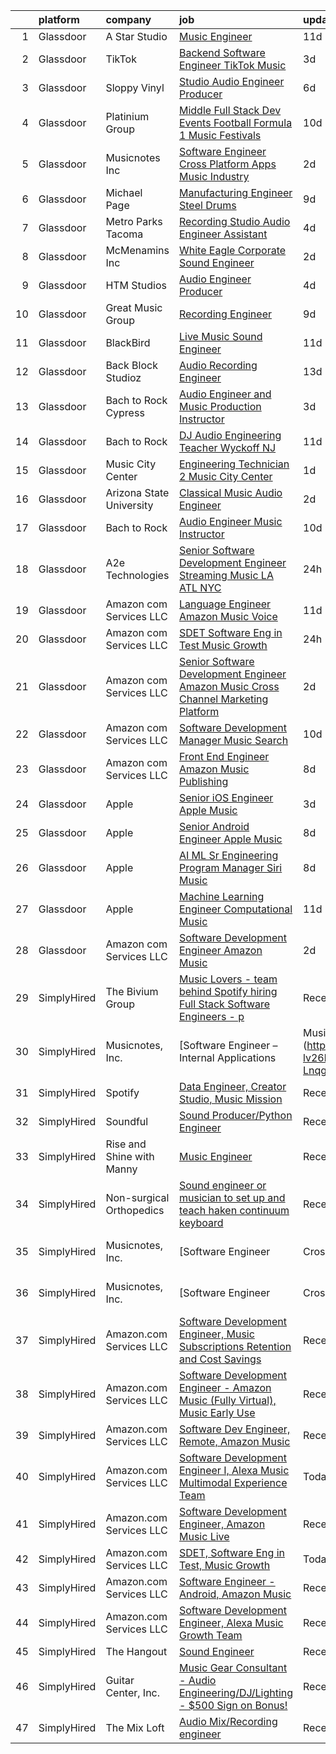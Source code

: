 

|    | platform    | company                   | job                                                                                                                                                                                                                                                                                                                                                                                                                                                                                                                                                                                                                                                                                                                                                                                                                                                                                                                                                                                                                                                                                                                                                                                                                                                                                                                                                                                                                                      | update_time   | location            |
|---:|:------------|:--------------------------|:-----------------------------------------------------------------------------------------------------------------------------------------------------------------------------------------------------------------------------------------------------------------------------------------------------------------------------------------------------------------------------------------------------------------------------------------------------------------------------------------------------------------------------------------------------------------------------------------------------------------------------------------------------------------------------------------------------------------------------------------------------------------------------------------------------------------------------------------------------------------------------------------------------------------------------------------------------------------------------------------------------------------------------------------------------------------------------------------------------------------------------------------------------------------------------------------------------------------------------------------------------------------------------------------------------------------------------------------------------------------------------------------------------------------------------------------|:--------------|:--------------------|
|  1 | Glassdoor   | A Star Studio             | [Music Engineer](https://www.glassdoor.com/partner/jobListing.htm?pos=111&ao=1136043&s=58&guid=000001829b24416da110079ba99a630c&src=GD_JOB_AD&t=SR&vt=w&ea=1&cs=1_955af90c&cb=1660460221079&jobListingId=1008048004716&jrtk=3-0-1gadi8gchi9jd801-1gadi8gd0j460800-b5e8a5c94d0f1b15-)                                                                                                                                                                                                                                                                                                                                                                                                                                                                                                                                                                                                                                                                                                                                                                                                                                                                                                                                                                                                                                                                                                                                                     | 11d           | Dallas, TX          |
|  2 | Glassdoor   | TikTok                    | [Backend Software Engineer   TikTok Music](https://www.glassdoor.com/partner/jobListing.htm?pos=118&ao=1136043&s=58&guid=000001829b24416da110079ba99a630c&src=GD_JOB_AD&t=SR&vt=w&cs=1_1e88d33d&cb=1660460221082&jobListingId=1008065046365&jrtk=3-0-1gadi8gchi9jd801-1gadi8gd0j460800-ecb656070aca98b9-)                                                                                                                                                                                                                                                                                                                                                                                                                                                                                                                                                                                                                                                                                                                                                                                                                                                                                                                                                                                                                                                                                                                                | 3d            | Mountain View, CA   |
|  3 | Glassdoor   | Sloppy Vinyl              | [Studio Audio Engineer Producer](https://www.glassdoor.com/partner/jobListing.htm?pos=109&ao=1136043&s=58&guid=000001829b24416da110079ba99a630c&src=GD_JOB_AD&t=SR&vt=w&ea=1&cs=1_32c03318&cb=1660460221079&jobListingId=1008058941149&jrtk=3-0-1gadi8gchi9jd801-1gadi8gd0j460800-e48880e05b7ba1a4-)                                                                                                                                                                                                                                                                                                                                                                                                                                                                                                                                                                                                                                                                                                                                                                                                                                                                                                                                                                                                                                                                                                                                     | 6d            | Clifton, NJ         |
|  4 | Glassdoor   | Platinium Group           | [Middle Full Stack Dev   Events  Football  Formula 1  Music Festivals    ](https://www.glassdoor.com/partner/jobListing.htm?pos=124&ao=1136043&s=58&guid=000001829b24416da110079ba99a630c&src=GD_JOB_AD&t=SR&vt=w&cs=1_62fb4c27&cb=1660460221083&jobListingId=1008049379681&jrtk=3-0-1gadi8gchi9jd801-1gadi8gd0j460800-49fd4225bf218689-)                                                                                                                                                                                                                                                                                                                                                                                                                                                                                                                                                                                                                                                                                                                                                                                                                                                                                                                                                                                                                                                                                                | 10d           | Monaco, CA          |
|  5 | Glassdoor   | Musicnotes  Inc           | [Software Engineer   Cross Platform Apps   Music Industry](https://www.glassdoor.com/partner/jobListing.htm?pos=101&ao=1110586&s=58&guid=000001829b24416da110079ba99a630c&src=GD_JOB_AD&t=SR&vt=w&ea=1&cs=1_c1d7a597&cb=1660460221078&jobListingId=1008067368242&cpc=9C4F014304452074&jrtk=3-0-1gadi8gchi9jd801-1gadi8gd0j460800-e171e5a85bb6462c--6NYlbfkN0AzOvrGu_UugWgn3GqKRF9Dlu_Ew02IZ-2nOt7BxrJX_T9UyePuI4_eSA9dYE24Ro-DFYisjcrrJvnhkC_jcplk_fuPq1eQhYKVGE5Yr45F8QB9Fb0xbh6VTVKyPOCp_L9i2wi79_pybUfwGBDH2ZiKUA5hML8qZIM2-j4Va3zVneCVXGMXCBsvE2VvOh0Jj7C7z_wnJXMHnho_lhK8KIjB8VH61bpVTxAea73jw0V6btcCo2wI1cfYYSzzL_FwfYIb3Kr-hGy9bMzkiS5ZJ_F4Zng2rY5ZWVnTl0c-jCQKW778Arwsa0mr8cJYB7vtKX6wVN5ZXjvvhCutGjA5jb43C9eUhYxRgA5x3vJkffVCKyiJ2n-256JMsHXUbK9n_hy4xeRZ9G_OBlXekganR1V2ozi6Wk93kqNpmQtVylb5tKztRB1sRLzYxmeJe3l9pEOPN6hEohvV6kfAPTv_7cGRo2wD3FWmeBPoK_TjsBxY4ggDDbXifYfGhlqcq301iFY%3D)                                                                                                                                                                                                                                                                                                                                                                                                                                                                                                                                        | 2d            | Remote              |
|  6 | Glassdoor   | Michael Page              | [Manufacturing Engineer   Steel Drums](https://www.glassdoor.com/partner/jobListing.htm?pos=106&ao=1110586&s=58&guid=000001829b24416da110079ba99a630c&src=GD_JOB_AD&t=SR&vt=w&cs=1_28683da8&cb=1660460221078&jobListingId=1008053322257&cpc=654405A9B1E0A9F5&jrtk=3-0-1gadi8gchi9jd801-1gadi8gd0j460800-edfb8b6e14f62930--6NYlbfkN0BR3ykMnr3Vw97HK5IC0i9Uo32NXohanwqRY-CI8z69bj_uxQ_6yc1JTvRvHNPil3n-aAZPEB_V2_C3Xteggm8USnoyjokMdAX7PMJAGyeqrRb0SgM_e3teYuvhdw07UmODkJ_SFaJoJlontiBYfrHBy-sRK9hLMXtFv4vxRofVbFw9SQ307MC7GoHF13z2DVOzAs88cBipjxMpGXQZVg_jco9_gjleuO-TujtN7I3hWL9r_88dR8ap_vhpde2teYpvMptyRx8XLHCgnT_PYXXFuOzOyoTo8kklInxIb6L61fKsbeehcpdfPk4r1mzjz4-8yLBMmm6Uali5cz4nrrsOetgibhmZrmhRcIdbCgSeZiwvmKfqb_-F2Usho7hG7vZbuhAuPl9ihI1Ni82QqbBJH3b3nb3BPqhMvOc3KEh8Xo0TNMQ5uRLMoPHGVzE-j0rfFmRXcUldnKsPP7MhE0MlP4JvYNx3zg75bLi1Udcryh5bMi0INjHSWAim0sbSyJL1o2TNpX9KR_lVeNGX74MB5W9h34r-09TBYs5FpzdsemM8Yq5Kj-udyLRP3TixF_dg4rUCw3bsAZ49SAI1HXAhYsV5q4IUtDkggVhAPFDjObMiExwE470FXHZGbseZUyoDUT0GZ0LJ0PdHOsdjx8AKVgrUTG_m0PHcs4BSv2K3lmlDFF_SZftmb9H66ltX0zqslhhYX_0-ZmLJGZSNCd9OwlULkFwwsY_O2et5irkIHQc_ap8KgGETex0oYEtNyWeSKSNjAjVuy_oTejjUPupSzPadudsFbDqOkx_1bh5ink_5Ytl8Vkv2MXtG8oauzJVTsopW4rJwBt7y3iyuaNUhGooFhFXUMgHHGZ3zK6iFfxKHuqWLef7wWlklieKeQIIE3rNs2YN6HXVtCc6tRuG9OG1e0DmrFvqnocN0t9MGeyaVB8hQ-Won6EpF58PgvgQizBUA0yGjAiEKN4OkCtdqf19kahixBY-5xAwTqptQQCypYJfO2-Bsx92GDcGSqiMqmVlQjuinwoWLYgrJiCf-7_JjpMI_-cs%3D) | 9d            | Cicero, IL          |
|  7 | Glassdoor   | Metro Parks Tacoma        | [Recording Studio   Audio Engineer   Assistant](https://www.glassdoor.com/partner/jobListing.htm?pos=127&ao=1136043&s=58&guid=000001829b24416da110079ba99a630c&src=GD_JOB_AD&t=SR&vt=w&cs=1_6acd1ffc&cb=1660460221083&jobListingId=1008063971098&jrtk=3-0-1gadi8gchi9jd801-1gadi8gd0j460800-82c3ab8a888c22a7-)                                                                                                                                                                                                                                                                                                                                                                                                                                                                                                                                                                                                                                                                                                                                                                                                                                                                                                                                                                                                                                                                                                                           | 4d            | Tacoma, WA          |
|  8 | Glassdoor   | McMenamins  Inc           | [White Eagle Corporate Sound Engineer](https://www.glassdoor.com/partner/jobListing.htm?pos=115&ao=1136043&s=58&guid=000001829b24416da110079ba99a630c&src=GD_JOB_AD&t=SR&vt=w&cs=1_6cf8ec3f&cb=1660460221079&jobListingId=1008067513994&jrtk=3-0-1gadi8gchi9jd801-1gadi8gd0j460800-44081700c6343591-)                                                                                                                                                                                                                                                                                                                                                                                                                                                                                                                                                                                                                                                                                                                                                                                                                                                                                                                                                                                                                                                                                                                                    | 2d            | Portland, OR        |
|  9 | Glassdoor   | HTM Studios               | [Audio Engineer Producer](https://www.glassdoor.com/partner/jobListing.htm?pos=102&ao=1110586&s=58&guid=000001829b24416da110079ba99a630c&src=GD_JOB_AD&t=SR&vt=w&ea=1&cs=1_e7ca0930&cb=1660460221078&jobListingId=1008063619521&cpc=61B26E8FEFFA679F&jrtk=3-0-1gadi8gchi9jd801-1gadi8gd0j460800-0dec2d4836b1de11--6NYlbfkN0CtwOkgDuej6vPfWODMxjOIyNEohQmdYMppGq8y8dOpBhDQGscm3dodbKVz4jiX1IL67KQBDqLBm5CSTQZqV8snccYItyolMSR3JtM3WF1I0reHcvayjVlXaYodr9_ZotvennqQshecNkkRECI35cpMZt8lZG7OYBm7VLQFpImeKGql615DMCd1sdobPA-8s_bsN_sc-Rv4JvsPskfbyDrfhZzvbQraabqQ13Wd2VuzpLHnbEbes40vLMiFJEduDkXqOG5LWr6B7CwfwVzAjRZqXz4oGmYuXK7SvVGj87uGOYXT24mRyhqo05Gd-RwXEW7q31XeAo1-HfkzWGJPcOkXEsbRi1Ix1x6nmXoySZq89hQKMo3nl4bleISKNIYCZd1p0sVHaF1f8nU0nf3T7YsJ-Zrqp-aEiIHIlINZ83L0Q1YL7NL4dskPUN7gnmY2eKbIB09V7g7UKIxvtao7GORTy0gEVVcl7AL49r7WgSkxRaj21FPfztD7iT9SoJZKZ4g6CnbWbOOuYA%3D%3D)                                                                                                                                                                                                                                                                                                                                                                                                                                                                                                                                                           | 4d            | Reading, PA         |
| 10 | Glassdoor   | Great Music Group         | [Recording Engineer](https://www.glassdoor.com/partner/jobListing.htm?pos=107&ao=1136043&s=58&guid=000001829b24416da110079ba99a630c&src=GD_JOB_AD&t=SR&vt=w&ea=1&cs=1_8b510225&cb=1660460221078&jobListingId=1008053472141&jrtk=3-0-1gadi8gchi9jd801-1gadi8gd0j460800-feae6516db0998b8-)                                                                                                                                                                                                                                                                                                                                                                                                                                                                                                                                                                                                                                                                                                                                                                                                                                                                                                                                                                                                                                                                                                                                                 | 9d            | Minneapolis, MN     |
| 11 | Glassdoor   | BlackBird                 | [Live Music Sound Engineer](https://www.glassdoor.com/partner/jobListing.htm?pos=119&ao=1136043&s=58&guid=000001829b24416da110079ba99a630c&src=GD_JOB_AD&t=SR&vt=w&ea=1&cs=1_a37c6bc8&cb=1660460221082&jobListingId=1008048367820&jrtk=3-0-1gadi8gchi9jd801-1gadi8gd0j460800-5c5b644b3c663163-)                                                                                                                                                                                                                                                                                                                                                                                                                                                                                                                                                                                                                                                                                                                                                                                                                                                                                                                                                                                                                                                                                                                                          | 11d           | Atlanta, GA         |
| 12 | Glassdoor   | Back Block Studioz        | [Audio Recording Engineer](https://www.glassdoor.com/partner/jobListing.htm?pos=113&ao=1136043&s=58&guid=000001829b24416da110079ba99a630c&src=GD_JOB_AD&t=SR&vt=w&ea=1&cs=1_852c20ac&cb=1660460221079&jobListingId=1008040225373&jrtk=3-0-1gadi8gchi9jd801-1gadi8gd0j460800-7486e9f336b73614-)                                                                                                                                                                                                                                                                                                                                                                                                                                                                                                                                                                                                                                                                                                                                                                                                                                                                                                                                                                                                                                                                                                                                           | 13d           | Brooklyn, NY        |
| 13 | Glassdoor   | Bach to Rock Cypress      | [Audio Engineer and Music Production Instructor](https://www.glassdoor.com/partner/jobListing.htm?pos=121&ao=1136043&s=58&guid=000001829b24416da110079ba99a630c&src=GD_JOB_AD&t=SR&vt=w&ea=1&cs=1_febec906&cb=1660460221082&jobListingId=1008065309403&jrtk=3-0-1gadi8gchi9jd801-1gadi8gd0j460800-35a1e42543f182e4-)                                                                                                                                                                                                                                                                                                                                                                                                                                                                                                                                                                                                                                                                                                                                                                                                                                                                                                                                                                                                                                                                                                                     | 3d            | Cypress, TX         |
| 14 | Glassdoor   | Bach to Rock              | [DJ   Audio Engineering Teacher  Wyckoff NJ](https://www.glassdoor.com/partner/jobListing.htm?pos=128&ao=1136043&s=58&guid=000001829b24416da110079ba99a630c&src=GD_JOB_AD&t=SR&vt=w&ea=1&cs=1_9153f07e&cb=1660460221083&jobListingId=1008048497319&jrtk=3-0-1gadi8gchi9jd801-1gadi8gd0j460800-1f4e2bf040ab0347-)                                                                                                                                                                                                                                                                                                                                                                                                                                                                                                                                                                                                                                                                                                                                                                                                                                                                                                                                                                                                                                                                                                                         | 11d           | Wyckoff, NJ         |
| 15 | Glassdoor   | Music City Center         | [Engineering Technician 2   Music City Center](https://www.glassdoor.com/partner/jobListing.htm?pos=122&ao=1136043&s=58&guid=000001829b24416da110079ba99a630c&src=GD_JOB_AD&t=SR&vt=w&ea=1&cs=1_c5a3fbe5&cb=1660460221083&jobListingId=1008068900659&jrtk=3-0-1gadi8gchi9jd801-1gadi8gd0j460800-5e3ffd11ee30c8d5-)                                                                                                                                                                                                                                                                                                                                                                                                                                                                                                                                                                                                                                                                                                                                                                                                                                                                                                                                                                                                                                                                                                                       | 1d            | Nashville, TN       |
| 16 | Glassdoor   | Arizona State University  | [Classical Music Audio Engineer](https://www.glassdoor.com/partner/jobListing.htm?pos=116&ao=1136043&s=58&guid=000001829b24416da110079ba99a630c&src=GD_JOB_AD&t=SR&vt=w&cs=1_c2aa618b&cb=1660460221079&jobListingId=1008067160129&jrtk=3-0-1gadi8gchi9jd801-1gadi8gd0j460800-121832ac7e6dd511-)                                                                                                                                                                                                                                                                                                                                                                                                                                                                                                                                                                                                                                                                                                                                                                                                                                                                                                                                                                                                                                                                                                                                          | 2d            | Phoenix, AZ         |
| 17 | Glassdoor   | Bach to Rock              | [Audio Engineer Music Instructor](https://www.glassdoor.com/partner/jobListing.htm?pos=125&ao=1136043&s=58&guid=000001829b24416da110079ba99a630c&src=GD_JOB_AD&t=SR&vt=w&ea=1&cs=1_8c1d9311&cb=1660460221083&jobListingId=1008050480826&jrtk=3-0-1gadi8gchi9jd801-1gadi8gd0j460800-729fc9190b7e315d-)                                                                                                                                                                                                                                                                                                                                                                                                                                                                                                                                                                                                                                                                                                                                                                                                                                                                                                                                                                                                                                                                                                                                    | 10d           | Leesburg, VA        |
| 18 | Glassdoor   | A2e Technologies          | [Senior Software Development Engineer  Streaming Music  LA ATL NYC](https://www.glassdoor.com/partner/jobListing.htm?pos=126&ao=1136043&s=58&guid=000001829b24416da110079ba99a630c&src=GD_JOB_AD&t=SR&vt=w&ea=1&cs=1_e70ff3f9&cb=1660460221083&jobListingId=1008069973925&jrtk=3-0-1gadi8gchi9jd801-1gadi8gd0j460800-9318bf80de7e917d-)                                                                                                                                                                                                                                                                                                                                                                                                                                                                                                                                                                                                                                                                                                                                                                                                                                                                                                                                                                                                                                                                                                  | 24h           | Remote              |
| 19 | Glassdoor   | Amazon com Services LLC   | [Language Engineer  Amazon Music  Voice](https://www.glassdoor.com/partner/jobListing.htm?pos=114&ao=1136043&s=58&guid=000001829b24416da110079ba99a630c&src=GD_JOB_AD&t=SR&vt=w&cs=1_946a6412&cb=1660460221079&jobListingId=1008048008268&jrtk=3-0-1gadi8gchi9jd801-1gadi8gd0j460800-58306a1d4621ba2e-)                                                                                                                                                                                                                                                                                                                                                                                                                                                                                                                                                                                                                                                                                                                                                                                                                                                                                                                                                                                                                                                                                                                                  | 11d           | San Francisco, CA   |
| 20 | Glassdoor   | Amazon com Services LLC   | [SDET  Software Eng in Test  Music Growth](https://www.glassdoor.com/partner/jobListing.htm?pos=108&ao=1136043&s=58&guid=000001829b24416da110079ba99a630c&src=GD_JOB_AD&t=SR&vt=w&cs=1_2891efbc&cb=1660460221078&jobListingId=1008069543759&jrtk=3-0-1gadi8gchi9jd801-1gadi8gd0j460800-01ef90ed90cfbf63-)                                                                                                                                                                                                                                                                                                                                                                                                                                                                                                                                                                                                                                                                                                                                                                                                                                                                                                                                                                                                                                                                                                                                | 24h           | Remote              |
| 21 | Glassdoor   | Amazon com Services LLC   | [Senior Software Development Engineer   Amazon Music  Cross Channel Marketing Platform](https://www.glassdoor.com/partner/jobListing.htm?pos=120&ao=1136043&s=58&guid=000001829b24416da110079ba99a630c&src=GD_JOB_AD&t=SR&vt=w&cs=1_f1482de8&cb=1660460221082&jobListingId=1008066910045&jrtk=3-0-1gadi8gchi9jd801-1gadi8gd0j460800-d5a92c0d2ec6f85f-)                                                                                                                                                                                                                                                                                                                                                                                                                                                                                                                                                                                                                                                                                                                                                                                                                                                                                                                                                                                                                                                                                   | 2d            | San Francisco, CA   |
| 22 | Glassdoor   | Amazon com Services LLC   | [Software Development Manager  Music Search](https://www.glassdoor.com/partner/jobListing.htm?pos=123&ao=1136043&s=58&guid=000001829b24416da110079ba99a630c&src=GD_JOB_AD&t=SR&vt=w&cs=1_610a103e&cb=1660460221083&jobListingId=1008049353961&jrtk=3-0-1gadi8gchi9jd801-1gadi8gd0j460800-9ab4fdba88da462b-)                                                                                                                                                                                                                                                                                                                                                                                                                                                                                                                                                                                                                                                                                                                                                                                                                                                                                                                                                                                                                                                                                                                              | 10d           | San Francisco, CA   |
| 23 | Glassdoor   | Amazon com Services LLC   | [Front End Engineer  Amazon Music Publishing](https://www.glassdoor.com/partner/jobListing.htm?pos=112&ao=1136043&s=58&guid=000001829b24416da110079ba99a630c&src=GD_JOB_AD&t=SR&vt=w&cs=1_69277bdc&cb=1660460221079&jobListingId=1008054946280&jrtk=3-0-1gadi8gchi9jd801-1gadi8gd0j460800-c4bf362ca12caeb6-)                                                                                                                                                                                                                                                                                                                                                                                                                                                                                                                                                                                                                                                                                                                                                                                                                                                                                                                                                                                                                                                                                                                             | 8d            | San Francisco, CA   |
| 24 | Glassdoor   | Apple                     | [Senior iOS Engineer   Apple Music](https://www.glassdoor.com/partner/jobListing.htm?pos=103&ao=1110586&s=58&guid=000001829b24416da110079ba99a630c&src=GD_JOB_AD&t=SR&vt=w&cs=1_0a62701c&cb=1660460221078&jobListingId=1008064549089&cpc=9908D8D4413DBB8A&jrtk=3-0-1gadi8gchi9jd801-1gadi8gd0j460800-7c3ed05e2b57e801--6NYlbfkN0BvKrLyj5gPmtZO9T8euul8TCxuuKNOtzRJOomxnwSEodTz2Bc-sPZlFpP0h5lDivpYKMBYJ4r5YsqMzYy8kxwqICeM5GQPVqtgxPbhR42n8DHIt0nX2gK3mbqQYP9kE-qW2Da6t10htjSS06NJXI98hAHwgGDauF4BK7uFs0mVMRozp3yzWNjXmDeSxEhRluSiTVdSwGx3bSKWl6_VSkJFilmlJznSb6rzQtIcWQNo5TpDu0Rrd0QGp1XYdzAP8IlQyzP334CpAafGU39Hf2DnQgO6fH2LE_3UfniIMsyQLNNLPKe3JSlVgo0J3Ae6GqVes7P052mb1V9w1neQGlLZWdZjGPBIQn7j_oJ-0xclI0MWyAPM8rp2lwi9rCzyWsLWBooS8_MKeNsUJ68xFev4-q8WR0DXTXxHhVYjpQ9eOQSKCAwbRJlZG_MGBpEG77LtvvasQyBvWzWQudWuooSqvk4YCksl6_x-vpYzQ6igeSCJTxlli-z_mSNoE4MNzdWHtoQCSbQELRP14jvHSw9PZlFpEGqID1NylIzBs8QkwY6G_qEyXwc-irbakCkui8JeWVFDE0QO8lyjj3V2pGYXkPYUSSY3BDLGGqnKRwZtvzYdTwDUrNetOejDxwVPOgLwNMTvzOrdkDW5wboetJlqvTksxA5pJiSSmXs3C_eyUqsSgFEcJen-lcDp_NLahs2Ny304XEyLKLr8rdfhMwJ2FzAgMFIiry_m6mhQrjr1UTCNi7VN15NzlRNQaOc76FpiuMnTEiu2OjPvfnPjNhhagomT8UBy-6IZX-fLmZ0rFgiKDQPMYboNQAR6d6a8yHULKFP3qoG72ocziEg3OXykUHcDszoA2vV6GpAbyASxqicR6lDfSNC5LTiwJBOEPHxg5dzwRsSY1QDVbafL6nAY8nP1UarzYyLKz4HQQCv0GGBEbm6BcGQV46RefKUjPJn3qlMVx0hKKR1smpInDFaN)                                                                                  | 3d            | New York, NY        |
| 25 | Glassdoor   | Apple                     | [Senior Android Engineer   Apple Music](https://www.glassdoor.com/partner/jobListing.htm?pos=104&ao=1110586&s=58&guid=000001829b24416da110079ba99a630c&src=GD_JOB_AD&t=SR&vt=w&cs=1_7d355213&cb=1660460221078&jobListingId=1008054989941&cpc=654405A9B1E0A9F5&jrtk=3-0-1gadi8gchi9jd801-1gadi8gd0j460800-0bbe2ed6be62edf2--6NYlbfkN0BvKrLyj5gPmtZO9T8euul8TCxuuKNOtzRJOomxnwSEodTz2Bc-sPZlC5mDe-NOaJjYIQikQ9Ep4RLc8wJ2_dX3-DNh-dZ7ARMzaFjfAi5P0eLetelJkasFemS7nkAfmwzmrU9fz-LfME7nABWVTzHOZ_B_y7zl37d73qbUVgo9YpbuV66oLA-6IRcfIRQBZqHK2X_fEQ4L4sJ154cnMtoD56l0kwJUSmfd9ANPFc65cufpNu8AwyQTf64Qebe0-dqfsE58QvjtjdhpSuNf88_GebA5pCrb7Tiwj53LFpJ09YimcdYcp0bI2fZzyEXwajAiJpHGTnQsR-j6BTG8LBQI5JWSqML8zuMFxuOoS9Ww1Imf8GeXGhrSyEvGz1KhC5QJ1hEBa5RUy29NV4TU3s0Qus4R8QOGeE8z_fg3EDM2z-lTr_LWfZst3EfLLbI_hZynFpYDS5GOBZ34xgvjX0eXNHWYfDdEfTibya4uNqPOgLtlTDvVGLbLUxtnWKq_cDLLR-7rl0A7V65XVstjypg7-hHppjAq4u31lY4c0TulEjxSqI0ImHngyea_WoqmQlxADXiGA4e-UT7ay8uN2Z9YEx3XihLGilu0z_UO41JV6EV6oKMTDyhBVflNTVCztb5XiBA_hxl6din1ExWwQYfUu03pYvEGgaVqxQoc5e-8ieohpk5liJzBDsOlyo0jbhd_2fSPhLPhecIGgTaj1VcCYUz5w3AvQPgYjGPNA_yHD1CeuHN4NK53ekyAmCtM00g46Em9rzkbhFKG7xud7PozyYfxbkJU7t2BlmbigEDzgJGoLWheiXGa0RBOMKpaO651CfI5CrWv8VnM82-EOgni86LlV5OHNxdWqIMGKRE_ju6BkXYa8gZyqwnRRt4-znzRY_UCc8V3Rwa3zjPoKQ79IV7gqneYkUxek_CKliHJTVJrvvWm0pSvWdPXMb5g2bNYd8UVX-CrB0fV9O2wrU1zbUtljEBIrng%3D)                                                                | 8d            | San Diego, CA       |
| 26 | Glassdoor   | Apple                     | [AI ML   Sr Engineering Program Manager  Siri Music](https://www.glassdoor.com/partner/jobListing.htm?pos=105&ao=1110586&s=58&guid=000001829b24416da110079ba99a630c&src=GD_JOB_AD&t=SR&vt=w&cs=1_d04f7573&cb=1660460221078&jobListingId=1008054989410&cpc=C4A69CCDBB3B9599&jrtk=3-0-1gadi8gchi9jd801-1gadi8gd0j460800-af8115f09d096882--6NYlbfkN0BvKrLyj5gPmtZO9T8euul8TCxuuKNOtzRJOomxnwSEodTz2Bc-sPZl1dBMH13w-jM0GZVXWV5oHLwBKsVM8mHxI8PR3ulAk6jBWR7-ex9GXgECDx8jiLfTALryxx4fHvaV8osttRisAoBV9UbfFrSCKHM8ONUzTmNjPFw9NfjLx6-42ge-Gjv_x8rKfeSbmwx1rCpjWZPQYRmB8kGUiOD8bQz9dLFv5GrlkIWmrMZXBG43QjNbWGmEBoedmwm-SbeUphZihWkc87zypbC8T4acamqWuQFVAOs8chfOQukG81fCORwvEtuunUmP0t0aFVYxV4jXNtlPDctz7MKcby9KLO465PgPY0XBjlZvJgw_DXeLl9vZDwxIlsNim4jwGkBmIU0xs3BjOhlFRwvYF90m64ACOGTAC8Ytp6s68vMxOehp4CMRpF_qf0n0MkSOu7yW1ACfuqPRLenMX6bfZ7Z2VcLgMVzqZyIZoRMAQyUluoii39wjyUEhOg1aP-qpsq8XiAhhGsSKXUXN1-qZPd6CpYpOV3KXkisu16DBLMEuMkY1BxHhMnEzq6seyTNppzPeyA7HIRAQgsqBvftB7pdR-dEi_y6Z3b7YxdgSvfZA5vr8QVl6cWYwfKE_k9pDDebL_388MA7YvO_cL9R4SILpPOvCUZN6GxUFK0Dhq2Y4Hkutegw_smoXcEZMjWW8Y-mUgim5TRqlprfToIVCAyivJaFPK6lxeQq2yCCB0fytKnmmCbEU9PWnTNaKGCTzyM0tnfVDD_8tgzwPwZHiUJGiNPbeHJC56nG7tGoTm26Sici5Zij_6i6ueHzBTY3vszeU5hxzyTi0S4BVphHbZBa5UJVB6IFT7ztY2CQezBPrRbss0d3agrkHU0qbIBhP5GtZrD3ZsLzQzaG_OUFKyPJRjCP8dDKId0n9OkSwin-8bptuvzENT4gHgHxAhZhemp8BDu73AXUCUwf6TL6RD1HIxrJMhZm1kII%3D)                                                   | 8d            | Seattle, WA         |
| 27 | Glassdoor   | Apple                     | [Machine Learning Engineer  Computational Music](https://www.glassdoor.com/partner/jobListing.htm?pos=117&ao=1136043&s=58&guid=000001829b24416da110079ba99a630c&src=GD_JOB_AD&t=SR&vt=w&cs=1_8a02de90&cb=1660460221082&jobListingId=1008049061568&jrtk=3-0-1gadi8gchi9jd801-1gadi8gd0j460800-4f513298a406a298-)                                                                                                                                                                                                                                                                                                                                                                                                                                                                                                                                                                                                                                                                                                                                                                                                                                                                                                                                                                                                                                                                                                                          | 11d           | Portland, OR        |
| 28 | Glassdoor   | Amazon com Services LLC   | [Software Development Engineer   Amazon Music](https://www.glassdoor.com/partner/jobListing.htm?pos=110&ao=1136043&s=58&guid=000001829b24416da110079ba99a630c&src=GD_JOB_AD&t=SR&vt=w&cs=1_b11d04bd&cb=1660460221079&jobListingId=1008067382236&jrtk=3-0-1gadi8gchi9jd801-1gadi8gd0j460800-bd45326ef4d2694f-)                                                                                                                                                                                                                                                                                                                                                                                                                                                                                                                                                                                                                                                                                                                                                                                                                                                                                                                                                                                                                                                                                                                            | 2d            | San Francisco, CA   |
| 29 | SimplyHired | The Bivium Group          | [Music Lovers - team behind Spotify hiring Full Stack Software Engineers - p](https://www.simplyhired.com/job/xwPIhzuTN5QU7HiZUxxulf6NVWJJFVEgQggMHrjRfTQugyKoDq1S5w?q=music+engineer)                                                                                                                                                                                                                                                                                                                                                                                                                                                                                                                                                                                                                                                                                                                                                                                                                                                                                                                                                                                                                                                                                                                                                                                                                                                   | Recently      | Boston, MA          |
| 30 | SimplyHired | Musicnotes, Inc.          | [Software Engineer – Internal Applications | Music Industry](https://www.simplyhired.com/job/CJj4BR8cQSu-lv26kchc9c99R6mB050UHH-Lnqgt3YQdfFX2vFlL3A?q=music+engineer)                                                                                                                                                                                                                                                                                                                                                                                                                                                                                                                                                                                                                                                                                                                                                                                                                                                                                                                                                                                                                                                                                                                                                                                                                                                                    | 3d            | Remote              |
| 31 | SimplyHired | Spotify                   | [Data Engineer, Creator Studio, Music Mission](https://www.simplyhired.com/job/gx6_0Pe4pjCb2iMDm-oEabY8egsyZ1Ii5bgjJRk6_cKJ1o2Hf2rTOA?q=music+engineer)                                                                                                                                                                                                                                                                                                                                                                                                                                                                                                                                                                                                                                                                                                                                                                                                                                                                                                                                                                                                                                                                                                                                                                                                                                                                                  | Recently      | New York, NY        |
| 32 | SimplyHired | Soundful                  | [Sound Producer/Python Engineer](https://www.simplyhired.com/job/fKwTfqRWVzhZJJT6yoybTUB5_pL76wxlddnu6kqy2_naoU7JVaHVBQ?q=music+engineer)                                                                                                                                                                                                                                                                                                                                                                                                                                                                                                                                                                                                                                                                                                                                                                                                                                                                                                                                                                                                                                                                                                                                                                                                                                                                                                | Recently      | Remote              |
| 33 | SimplyHired | Rise and Shine with Manny | [Music Engineer](https://www.simplyhired.com/job/fAvmSbF5ztttx11D3hBpENjUOKqrfi-uhfuAio1Ywpm1s6BK1t2KDg?q=music+engineer)                                                                                                                                                                                                                                                                                                                                                                                                                                                                                                                                                                                                                                                                                                                                                                                                                                                                                                                                                                                                                                                                                                                                                                                                                                                                                                                | Recently      | McAllen, TX         |
| 34 | SimplyHired | Non-surgical Orthopedics  | [Sound engineer or musician to set up and teach haken continuum keyboard](https://www.simplyhired.com/job/7y5RxfWgvBhvD5ARANj7xR1wS24g3fPvxpYIHCnLHOc6p5-BJXdA0g?q=music+engineer)                                                                                                                                                                                                                                                                                                                                                                                                                                                                                                                                                                                                                                                                                                                                                                                                                                                                                                                                                                                                                                                                                                                                                                                                                                                       | Recently      | Hicksville, NY      |
| 35 | SimplyHired | Musicnotes, Inc.          | [Software Engineer | Cross-Platform Apps | Music Industry](https://www.simplyhired.com/job/k8E4fg8SWWqgvPsk4kBA2CqJDhhUZAmYysUfvRGHibz7cVQEY9wzyw?q=music+engineer)                                                                                                                                                                                                                                                                                                                                                                                                                                                                                                                                                                                                                                                                                                                                                                                                                                                                                                                                                                                                                                                                                                                                                                                                                                                                      | 2d            | Remote              |
| 36 | SimplyHired | Musicnotes, Inc.          | [Software Engineer | Cross-Platform Apps | Music Industry](https://www.simplyhired.com/job/k8E4fg8SWWqgvPsk4kBA2CqJDhhUZAmYysUfvRGHibz7cVQEY9wzyw?q=music+engineer)                                                                                                                                                                                                                                                                                                                                                                                                                                                                                                                                                                                                                                                                                                                                                                                                                                                                                                                                                                                                                                                                                                                                                                                                                                                                      | 2d            | Remote              |
| 37 | SimplyHired | Amazon.com Services LLC   | [Software Development Engineer, Music Subscriptions Retention and Cost Savings](https://www.simplyhired.com/job/9h38VFyEI3JMLD0H4nqsw3pBt5h-TAtcRvMyq9CZsM-Hang_JRILeQ?q=music+engineer)                                                                                                                                                                                                                                                                                                                                                                                                                                                                                                                                                                                                                                                                                                                                                                                                                                                                                                                                                                                                                                                                                                                                                                                                                                                 | Recently      | Remote +2 locations |
| 38 | SimplyHired | Amazon.com Services LLC   | [Software Development Engineer - Amazon Music (Fully Virtual), Music Early Use](https://www.simplyhired.com/job/bPucS2ezOmq_euYS4yOlSlBq38iEEckibLwyk_-ViXd3MbR-kzjfrQ?q=music+engineer)                                                                                                                                                                                                                                                                                                                                                                                                                                                                                                                                                                                                                                                                                                                                                                                                                                                                                                                                                                                                                                                                                                                                                                                                                                                 | Recently      | United States       |
| 39 | SimplyHired | Amazon.com Services LLC   | [Software Dev Engineer, Remote, Amazon Music](https://www.simplyhired.com/job/fv1Jkhm-7Q9Y6Y72X8w4OEhPK9EikT2ojLeD05ZDq4MN3uzS4Nn5hw?q=music+engineer)                                                                                                                                                                                                                                                                                                                                                                                                                                                                                                                                                                                                                                                                                                                                                                                                                                                                                                                                                                                                                                                                                                                                                                                                                                                                                   | Recently      | Remote              |
| 40 | SimplyHired | Amazon.com Services LLC   | [Software Development Engineer I, Alexa Music Multimodal Experience Team](https://www.simplyhired.com/job/ISL-JARK3WnYGuPGrXEKxcD7tkCj6R-0JZQj6A4JlMT1TKxhEqbmYg?q=music+engineer)                                                                                                                                                                                                                                                                                                                                                                                                                                                                                                                                                                                                                                                                                                                                                                                                                                                                                                                                                                                                                                                                                                                                                                                                                                                       | Today         | Seattle, WA         |
| 41 | SimplyHired | Amazon.com Services LLC   | [Software Development Engineer, Amazon Music Live](https://www.simplyhired.com/job/mpgzgT6r885fjDF9t9oYbhMiUPQvAME3CQopjyPobkAI9WLjTXZnMg?q=music+engineer)                                                                                                                                                                                                                                                                                                                                                                                                                                                                                                                                                                                                                                                                                                                                                                                                                                                                                                                                                                                                                                                                                                                                                                                                                                                                              | Recently      | Remote +1 location  |
| 42 | SimplyHired | Amazon.com Services LLC   | [SDET, Software Eng in Test, Music Growth](https://www.simplyhired.com/job/ObPpG_RACzDxjryz42thbD9VBqbeE25uTFWbpbNcSbokmZEq549Jiw?q=music+engineer)                                                                                                                                                                                                                                                                                                                                                                                                                                                                                                                                                                                                                                                                                                                                                                                                                                                                                                                                                                                                                                                                                                                                                                                                                                                                                      | Today         | Remote              |
| 43 | SimplyHired | Amazon.com Services LLC   | [Software Engineer - Android, Amazon Music](https://www.simplyhired.com/job/QL7uYIpBrV4RTL9wYiQtqY09L16dihC9DkkQr6UlVCKT7sEpDdPuaQ?q=music+engineer)                                                                                                                                                                                                                                                                                                                                                                                                                                                                                                                                                                                                                                                                                                                                                                                                                                                                                                                                                                                                                                                                                                                                                                                                                                                                                     | Recently      | Remote +1 location  |
| 44 | SimplyHired | Amazon.com Services LLC   | [Software Development Engineer, Alexa Music Growth Team](https://www.simplyhired.com/job/GsehE1uYOhqoPQc9BoesBeuHoaDDR0ic8Xco1WpubUT7WxUV_-hoUA?q=music+engineer)                                                                                                                                                                                                                                                                                                                                                                                                                                                                                                                                                                                                                                                                                                                                                                                                                                                                                                                                                                                                                                                                                                                                                                                                                                                                        | Recently      | Boston, MA          |
| 45 | SimplyHired | The Hangout               | [Sound Engineer](https://www.simplyhired.com/job/pPtma4KfpJL8yv0IV160PCctZ7zJieTNPnwDrISJ5-REzhgDQyRTVw?q=music+engineer)                                                                                                                                                                                                                                                                                                                                                                                                                                                                                                                                                                                                                                                                                                                                                                                                                                                                                                                                                                                                                                                                                                                                                                                                                                                                                                                | Recently      | Myrtle Beach, SC    |
| 46 | SimplyHired | Guitar Center, Inc.       | [Music Gear Consultant - Audio Engineering/DJ/Lighting - $500 Sign on Bonus!](https://www.simplyhired.com/job/A1q2-hoFBf33n2hzvrtqJdUCpA-f5UgA83I6sNug1CkHmCGdLFdqzA?q=music+engineer)                                                                                                                                                                                                                                                                                                                                                                                                                                                                                                                                                                                                                                                                                                                                                                                                                                                                                                                                                                                                                                                                                                                                                                                                                                                   | Recently      | Nashville, TN       |
| 47 | SimplyHired | The Mix Loft              | [Audio Mix/Recording engineer](https://www.simplyhired.com/job/rIGHsg24O55jJJ8A9DMRFO6VT6NUvTOsIHmD2TpNycdZI4evhs-lig?q=music+engineer)                                                                                                                                                                                                                                                                                                                                                                                                                                                                                                                                                                                                                                                                                                                                                                                                                                                                                                                                                                                                                                                                                                                                                                                                                                                                                                  | Recently      | Quincy, MA          |